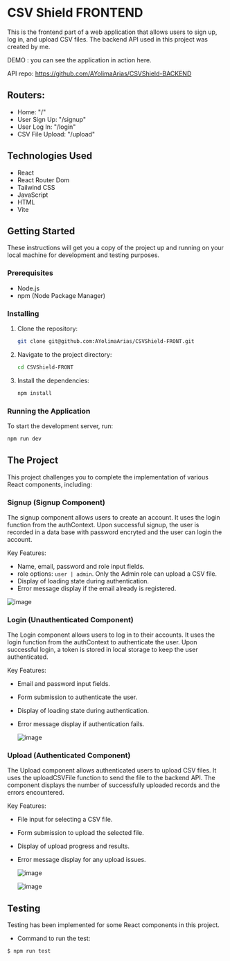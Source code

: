 # CSV Shield FRONTEND

This is the frontend part of a web application that allows users to sign up, log in, and upload CSV files. The backend API used in this project was created by me.

DEMO :  you can see the application in action here.

API repo: https://github.com/AYolimaArias/CSVShield-BACKEND

## Routers: 

- Home: "/"
- User Sign Up: "/signup"
- User Log In: "/login"
- CSV File Upload: "/upload"


## Technologies Used

- React
- React Router Dom
- Tailwind CSS
- JavaScript
- HTML
- Vite


## Getting Started

These instructions will get you a copy of the project up and running on your local machine for development and testing purposes.

### Prerequisites

- Node.js
- npm (Node Package Manager)

### Installing

1. Clone the repository:

    ```bash
    git clone git@github.com:AYolimaArias/CSVShield-FRONT.git

2. Navigate to the project directory:

    ```bash
    cd CSVShield-FRONT
    ```

3. Install the dependencies:

    ```bash
    npm install
    ```

### Running the Application

To start the development server, run:

```bash
npm run dev
```
## The Project
This project challenges you to complete the implementation of various React components, including:

### Signup (Signup Component)
The signup component allows users to create an account. It uses the login function from the authContext. Upon successful signup, the user is recorded in a data base with password encryted and the user can login the account.

Key Features:

- Name, email, password  and role input fields.
- role options: `user | admin`. Only the Admin role can upload a CSV file.
- Display of loading state during authentication.
- Error message display if the email already is registered.

![image](https://github.com/AYolimaArias/CSVShield-FRONT/assets/125715473/f2a09ea2-6606-4abc-b330-e8921107fd1d)

### Login (Unauthenticated Component)
The Login component allows users to log in to their accounts. It uses the login function from the authContext to authenticate the user. Upon successful login, a token is stored in local storage to keep the user authenticated.

Key Features:

- Email and password input fields.
- Form submission to authenticate the user.
- Display of loading state during authentication.
- Error message display if authentication fails.

  ![image](https://github.com/AYolimaArias/CSVShield-FRONT/assets/125715473/29d36ed1-e33c-4a35-a2ae-c852614e03ac)


### Upload (Authenticated Component)
The Upload component allows authenticated users to upload CSV files. It uses the uploadCSVFile function to send the file to the backend API. The component displays the number of successfully uploaded records and the errors encountered.

Key Features:

- File input for selecting a CSV file.
- Form submission to upload the selected file.
- Display of upload progress and results.
- Error message display for any upload issues.

  ![image](https://github.com/AYolimaArias/CSVShield-FRONT/assets/125715473/556b2166-fe17-42a9-bb5e-0ec9955e1abe)

  ![image](https://github.com/AYolimaArias/CSVShield-FRONT/assets/125715473/581a69aa-84d2-4442-84fe-5a131a49864e)




## Testing
Testing has been implemented for some React components in this project.

- Command to run the test:

```
$ npm run test
```


